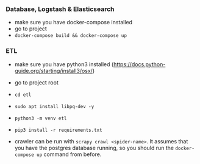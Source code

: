 ### Database, Logstash & Elasticsearch
- make sure you have docker-compose installed
- go to project
- `docker-compose build && docker-compose up`

### ETL

- make sure you have python3 installed (<https://docs.python-guide.org/starting/install3/osx/>)
- go to project root
- `cd etl`
- `sudo apt install libpq-dev -y`
- `python3 -m venv etl`
- `pip3 install -r requirements.txt`

- crawler can be run with `scrapy crawl <spider-name>`. It assumes that you have the postgres database running, so you should run the `docker-compose up` command from before.
